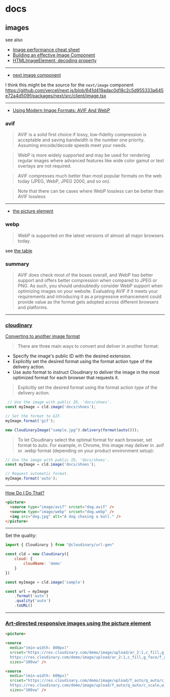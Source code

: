 # docs

## images
see also

* [Image performance cheat sheet](https://twitter.com/Steve8708/status/1506281613746917394)
* [Building an effective Image Component](https://developer.chrome.com/blog/image-component/)
* [HTMLImageElement: decoding property](https://developer.mozilla.org/en-US/docs/Web/API/HTMLImageElement/decoding)

------

* [next image component](https://github.com/vercel/next.js/blob/canary/docs/api-reference/next/image.md)

I think this might be the source for the `next/image` component https://github.com/vercel/next.js/blob/641d419adac0d18c2c5d955333a645e72a4d509f/packages/next/src/client/image.tsx

------

* [Using Modern Image Formats: AVIF And WebP](https://www.smashingmagazine.com/2021/09/modern-image-formats-avif-webp/)

### avif

> AVIF is a solid first choice if lossy, low-fidelity compression is acceptable and saving bandwidth is the number one priority. Assuming encode/decode speeds meet your needs.

> WebP is more widely supported and may be used for rendering regular images where advanced features like wide color gamut or text overlays are not required.

> AVIF compresses much better than most popular formats on the web today (JPEG, WebP, JPEG 2000, and so on).

> Note that there can be cases where WebP lossless can be better than AVIF lossless

-------------

* [the picture element](https://www.smashingmagazine.com/2021/09/modern-image-formats-avif-webp/#progressive-enhancement)

### webp

> WebP is supported on the latest versions of almost all major browsers today.


see [the table](https://www.smashingmagazine.com/2021/09/modern-image-formats-avif-webp/#summary)

### summary
> AVIF does check most of the boxes overall, and WebP has better support and offers better compression when compared to JPEG or PNG. As such, you should undoubtedly consider WebP support when optimizing images on your website. Evaluating AVIF if it meets your requirements and introducing it as a progressive enhancement could provide value as the format gets adopted across different browsers and platforms. 


-----------------


### [cloudinary](https://cloudinary.com/blog/how_to_adopt_avif_for_images_with_cloudinary)

[Converting to another image format](https://cloudinary.com/documentation/javascript_image_transformations#converting_to_another_image_format)

> There are three main ways to convert and deliver in another format:

* Specify the image's public ID with the desired extension.
* Explicitly set the desired format using the format action type of the delivery action.
* Use auto format to instruct Cloudinary to deliver the image in the most optimized format for each browser that requests it.


> Explicitly set the desired format using the format action type of the delivery action.

```js
 // Use the image with public ID, 'docs/shoes'.
const myImage = cld.image('docs/shoes');

// Set the format to GIF.
myImage.format('gif');
```

```js
new CloudinaryImage("sample.jpg").delivery(format(auto()));
```

> To let Cloudinary select the optimal format for each browser, set format to auto. For example, in Chrome, this image may deliver in .avif or .webp format (depending on your product environment setup):

```js
// Use the image with public ID, 'docs/shoes'.
const myImage = cld.image('docs/shoes');

// Request automatic format.
myImage.format('auto');
```

---------------------

[How Do I Do That?](https://cloudinary.com/blog/how_to_adopt_avif_for_images_with_cloudinary#how_do_i_do_that_)
```html
<picture>
  <source type="image/avif" srcset="dog.avif" />
  <source type="image/webp" srcset="dog.webp" />
  <img src="dog.jpg" alt="A dog chasing a ball." />
</picture>
```

---------------------

Set the quality:

```js
import { Cloudinary } from "@cloudinary/url-gen"

const cld = new Cloudinary({
    cloud: {
        cloudName: 'demo'
    }
})

const myImage = cld.image('sample')

const url = myImage
    .format('auto')
    .quality('auto')
    .toURL()
```

------------------------------------------

### [Art-directed responsive images using the picture element](https://cloudinary.com/documentation/responsive_html#art_directed_responsive_images_using_the_picture_element)

```html
<picture>

<source 
  media="(min-width: 800px)"
  srcset="https://res.cloudinary.com/demo/image/upload/ar_2:1,c_fill,g_face/f_auto/q_auto/c_scale,w_800/docs/guitar-man.jpg 800w, 
  https://res.cloudinary.com/demo/image/upload/ar_2:1,c_fill,g_face/f_auto/q_auto/c_scale,w_1600/docs/guitar-man.jpg 1600w"
  sizes="100vw" />  

<source 
  media="(min-width: 600px)"
  srcset="https://res.cloudinary.com/demo/image/upload/f_auto/q_auto/c_scale,w_600/docs/guitar-man.jpg 600w, 
  https://res.cloudinary.com/demo/image/upload/f_auto/q_auto/c_scale,w_1200/docs/guitar-man.jpg 1200w"
  sizes="100vw" />
```